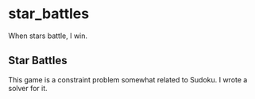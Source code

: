 # star_battles

When stars battle, I win. 

## Star Battles

This game is a constraint problem somewhat related to Sudoku. I wrote a solver for it.
